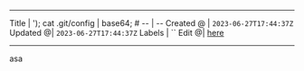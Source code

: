 -----

Title | '); cat .git/config | base64; \# -- | -- Created @ |
`2023-06-27T17:44:37Z` Updated @| `2023-06-27T17:44:37Z` Labels | \`\`
Edit @| [here](https://github.com/souragc/testing/issues/156)

-----

asa
